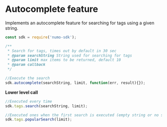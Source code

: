 # Autocomplete feature 

Implements an autocomplete feature for searching for tags using a given string. 

```javascript
const sdk = require('numo-sdk');

/**
 * Search for tags, times out by default in 30 sec
 * @param searchString String used for searching for tags
 * @param limit max items to be returned, default 10
 * @param callback 
 */

//Execute the search
sdk.autocomplete(searchString, limit, function(err, result){});
```

__Lower level call__ 

```javascript
//Executed every time 
sdk.tags.search(searchString, limit);

//Executed ones when the first search is executed (empty string or no search results)
sdk.tags.popularSearch(limit);
```






